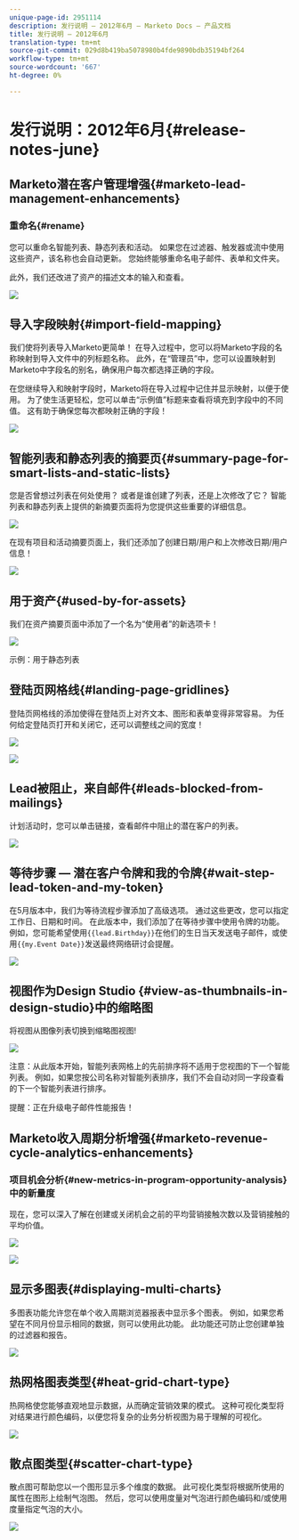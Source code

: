 ```yaml
---
unique-page-id: 2951114
description: 发行说明 — 2012年6月 — Marketo Docs — 产品文档
title: 发行说明 — 2012年6月
translation-type: tm+mt
source-git-commit: 029d8b419ba5078980b4fde9890bdb35194bf264
workflow-type: tm+mt
source-wordcount: '667'
ht-degree: 0%

---
```



# 发行说明：2012年6月{#release-notes-june}

## Marketo潜在客户管理增强{#marketo-lead-management-enhancements}

### 重命名{#rename}

您可以重命名智能列表、静态列表和活动。 如果您在过滤器、触发器或流中使用这些资产，该名称也会自动更新。 您始终能够重命名电子邮件、表单和文件夹。

此外，我们还改进了资产的描述文本的输入和查看。

![](assets/image2014-9-23-10-3a23-3a10.png)

## 导入字段映射{#import-field-mapping}

我们使将列表导入Marketo更简单！ 在导入过程中，您可以将Marketo字段的名称映射到导入文件中的列标题名称。 此外，在“管理员”中，您可以设置映射到Marketo中字段名的别名，确保用户每次都选择正确的字段。

在您继续导入和映射字段时，Marketo将在导入过程中记住并显示映射，以便于使用。 为了使生活更轻松，您可以单击“示例值”标题来查看将填充到字段中的不同值。 这有助于确保您每次都映射正确的字段！

![](assets/image2014-9-23-10-3a23-3a27.png)

## 智能列表和静态列表的摘要页{#summary-page-for-smart-lists-and-static-lists}

您是否曾想过列表在何处使用？ 或者是谁创建了列表，还是上次修改了它？ 智能列表和静态列表上提供的新摘要页面将为您提供这些重要的详细信息。

![](assets/image2014-9-23-10-3a23-3a40.png)

在现有项目和活动摘要页面上，我们还添加了创建日期/用户和上次修改日期/用户信息！

![](assets/image2014-9-23-10-3a23-3a54.png)

## 用于资产{#used-by-for-assets}

我们在资产摘要页面中添加了一个名为“使用者”的新选项卡！

![](assets/image2014-9-23-10-3a24-3a5.png)

示例：用于静态列表

## 登陆页网格线{#landing-page-gridlines}

登陆页网格线的添加使得在登陆页上对齐文本、图形和表单变得非常容易。 为任何给定登陆页打开和关闭它，还可以调整线之间的宽度！

![](assets/image2014-9-23-10-3a24-3a19.png)

![](assets/image2014-9-23-10-3a24-3a33.png)

## Lead被阻止，来自邮件{#leads-blocked-from-mailings}

计划活动时，您可以单击链接，查看邮件中阻止的潜在客户的列表。

![](assets/image2014-9-23-10-3a24-3a51.png)

## 等待步骤 — 潜在客户令牌和我的令牌{#wait-step-lead-token-and-my-token}

在5月版本中，我们为等待流程步骤添加了高级选项。 通过这些更改，您可以指定工作日、日期和时间。 在此版本中，我们添加了在等待步骤中使用令牌的功能。 例如，您可能希望使用`{{lead.Birthday}}`在他们的生日当天发送电子邮件，或使用`{{my.Event Date}}`发送最终网络研讨会提醒。

![](assets/image2014-9-23-10-3a25-3a57.png)

## 视图作为Design Studio {#view-as-thumbnails-in-design-studio}中的缩略图

将视图从图像列表切换到缩略图视图!

![](assets/image2014-9-23-10-3a26-3a13.png)

注意：从此版本开始，智能列表网格上的先前排序将不适用于您视图的下一个智能列表。 例如，如果您按公司名称对智能列表排序，我们不会自动对同一字段查看的下一个智能列表进行排序。

提醒：正在升级电子邮件性能报告！

## Marketo收入周期分析增强{#marketo-revenue-cycle-analytics-enhancements}

### 项目机会分析{#new-metrics-in-program-opportunity-analysis}中的新量度

现在，您可以深入了解在创建或关闭机会之前的平均营销接触次数以及营销接触的平均价值。

![](assets/image2014-9-23-10-3a26-3a30.png)

![](assets/image2014-9-23-10-3a26-3a41.png)

## 显示多图表{#displaying-multi-charts}

多图表功能允许您在单个收入周期浏览器报表中显示多个图表。 例如，如果您希望在不同月份显示相同的数据，则可以使用此功能。 此功能还可防止您创建单独的过滤器和报告。

![](assets/image2014-9-23-10-3a27-3a41.png)

## 热网格图表类型{#heat-grid-chart-type}

热网格使您能够直观地显示数据，从而确定营销效果的模式。 这种可视化类型将对结果进行颜色编码，以便您将复杂的业务分析视图为易于理解的可视化。

![](assets/image2014-9-23-10-3a28-3a21.png)

## 散点图类型{#scatter-chart-type}

散点图可帮助您以一个图形显示多个维度的数据。 此可视化类型将根据所使用的属性在图形上绘制气泡图。 然后，您可以使用度量对气泡进行颜色编码和/或使用度量指定气泡的大小。

![](assets/image2014-9-23-10-3a29-3a7.png)
